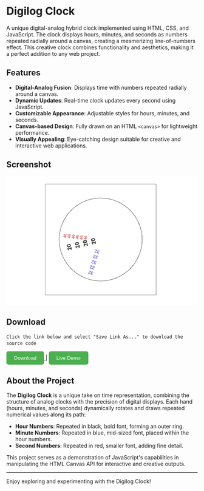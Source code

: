 # Digilog Clock

A unique digital-analog hybrid clock implemented using HTML, CSS, and JavaScript. The clock displays hours, minutes, and seconds as numbers repeated radially around a canvas, creating a mesmerizing line-of-numbers effect. This creative clock combines functionality and aesthetics, making it a perfect addition to any web project.

## Features
- **Digital-Analog Fusion**: Displays time with numbers repeated radially around a canvas.
- **Dynamic Updates**: Real-time clock updates every second using JavaScript.
- **Customizable Appearance**: Adjustable styles for hours, minutes, and seconds.
- **Canvas-based Design**: Fully drawn on an HTML `<canvas>` for lightweight performance.
- **Visually Appealing**: Eye-catching design suitable for creative and interactive web applications.

## Screenshot

<div align="center">
  <img src="Screenshot/screenshot.jpg" alt="Digilog Clock Screenshot" width="600">
</div>

## Download

`Click the link below and select "Save Link As..." to download the source code`

<a href="https://raw.githubusercontent.com/y-nabeelxd/Digilog-Clock/refs/heads/main/index.html">
  <button style="padding: 10px 20px; background-color: #4CAF50; color: white; border: none; border-radius: 5px; cursor: pointer;">
    Download
  </button>
</a> | <a href="https://y-nabeelxd.github.io/y-nabeelxd/Pvt-Files/Demo/Digilog-Clock">
  <button style="padding: 10px 20px; background-color: #4CAF50; color: white; border: none; border-radius: 5px; cursor: pointer;">
    Live Demo
  </button>
</a>

## About the Project
The **Digilog Clock** is a unique take on time representation, combining the structure of analog clocks with the precision of digital displays. Each hand (hours, minutes, and seconds) dynamically rotates and draws repeated numerical values along its path:
- **Hour Numbers**: Repeated in black, bold font, forming an outer ring.
- **Minute Numbers**: Repeated in blue, mid-sized font, placed within the hour numbers.
- **Second Numbers**: Repeated in red, smaller font, adding fine detail.

This project serves as a demonstration of JavaScript's capabilities in manipulating the HTML Canvas API for interactive and creative outputs.

---

Enjoy exploring and experimenting with the Digilog Clock!
